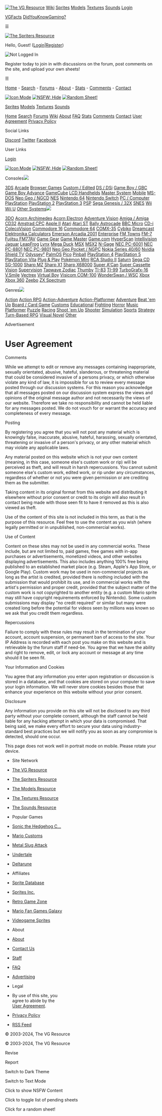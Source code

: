 [![The VG Resource](https://www.vg-resource.com/images/vgr_logo-small.png)](https://www.vg-resource.com/) [Wiki](https://wiki.vg-resource.com/) [Sprites](https://www.spriters-resource.com/) [Models](https://www.models-resource.com/) [Textures](https://www.textures-resource.com/) [Sounds](https://www.sounds-resource.com/) [Login](https://www.vg-resource.com/login/?return=www.spriters-resource.com/page/agreement/)

[VGFacts](https://www.vgfacts.com/) [DidYouKnowGaming?](http://www.didyouknowgaming.com/)

☰

[![The Spriters Resource](/resources/images/christmas/header/logo.png)](https://www.spriters-resource.com/)

Hello, Guest! ([Login](https://www.vg-resource.com/login/?return=www.spriters-resource.com/page/agreement/)|[Register](https://www.vg-resource.com/member.php?action=register))

![Not Logged In](/resources/images/christmas/display/default.png)

Register today to join in with discussions on the forum, post comments on the site, and upload your own sheets!

☰

[Home](https://www.spriters-resource.com/) - [Search](https://www.spriters-resource.com/search/) - [Forums](https://www.vg-resource.com/) - [About](https://www.spriters-resource.com/page/about/) - [Stats](https://www.spriters-resource.com/stats/) - [Comments](https://www.spriters-resource.com/comments/) - [Contact](https://www.spriters-resource.com/contact/)

[![Icon Mode](/images/christmas/buttons/mode/icon.png)](https://www.spriters-resource.com/process/setmode/?mode=text&return=%2Fpage%2Fagreement%2F) [![NSFW: Hide](/images/christmas/buttons/nsfw/hide.png)](https://www.spriters-resource.com/process/setnsfw/?filter=show&return=%2Fpage%2Fagreement%2F) [![Random Sheet!](/images/christmas/buttons/random.png)](https://www.spriters-resource.com/random/ "Random Sheet")

[Sprites](https://www.spriters-resource.com/) [Models](https://www.models-resource.com/) [Textures](https://www.textures-resource.com/) [Sounds](https://www.sounds-resource.com/)

[Home](https://www.spriters-resource.com/) [Search](https://www.spriters-resource.com/search/) [Forums](https://www.vg-resource.com/) [Wiki](https://wiki.vg-resource.com/) [About](https://www.spriters-resource.com/page/about/) [FAQ](https://www.spriters-resource.com/page/faq/) [Stats](https://www.spriters-resource.com/stats/) [Comments](https://www.spriters-resource.com/comments/) [Contact](https://www.spriters-resource.com/contact/) [User Agreement](https://www.spriters-resource.com/page/agreement/) [Privacy Policy](https://www.spriters-resource.com/page/privacy)

Social Links

[Discord](https://discord.gg/dykg) [Twitter](https://twitter.com/thevgresource) [Facebook](https://www.facebook.com/TheVGResource)

User Links

[Login](https://www.vg-resource.com/login/?return=www.spriters-resource.com/page/agreement/)

[![Icon Mode](/images/christmas/buttons/mode/icon.png)](https://www.spriters-resource.com/process/setmode/?mode=text&return=%2Fpage%2Fagreement%2F) [![NSFW: Hide](/images/christmas/buttons/nsfw/hide.png)](https://www.spriters-resource.com/process/setnsfw/?filter=show&return=%2Fpage%2Fagreement%2F) [![Random Sheet!](/images/christmas/buttons/random.png)](https://www.spriters-resource.com/random/ "Random Sheet")

Consoles![](/images/christmas/buttons/nav-open.png)

[3DS](https://www.spriters-resource.com/3ds/) [Arcade](https://www.spriters-resource.com/arcade/) [Browser Games](https://www.spriters-resource.com/browser_games/) [Custom / Edited](https://www.spriters-resource.com/custom_edited/) [DS / DSi](https://www.spriters-resource.com/ds_dsi/) [Game Boy / GBC](https://www.spriters-resource.com/game_boy_gbc/) [Game Boy Advance](https://www.spriters-resource.com/game_boy_advance/) [GameCube](https://www.spriters-resource.com/gamecube/) [LCD Handhelds](https://www.spriters-resource.com/lcd_handhelds/) [Master System](https://www.spriters-resource.com/master_system/) [Mobile](https://www.spriters-resource.com/mobile/) [MS-DOS](https://www.spriters-resource.com/ms_dos/) [Neo Geo / NGCD](https://www.spriters-resource.com/neo_geo_ngcd/) [NES](https://www.spriters-resource.com/nes/) [Nintendo 64](https://www.spriters-resource.com/nintendo_64/) [Nintendo Switch](https://www.spriters-resource.com/nintendo_switch/) [PC / Computer](https://www.spriters-resource.com/pc_computer/) [PlayStation](https://www.spriters-resource.com/playstation/) [PlayStation 2](https://www.spriters-resource.com/playstation_2/) [PlayStation 3](https://www.spriters-resource.com/playstation_3/) [PSP](https://www.spriters-resource.com/psp/) [Sega Genesis / 32X](https://www.spriters-resource.com/sega_genesis_32x/) [SNES](https://www.spriters-resource.com/snes/) [Wii](https://www.spriters-resource.com/wii/) [Wii U](https://www.spriters-resource.com/wii_u/) [Other Systems![](/images/christmas/buttons/nav-closed.png)](https://www.spriters-resource.com/other_systems/)

[3DO](https://www.spriters-resource.com/3do/) [Acorn Archimedes](https://www.spriters-resource.com/acorn_archimedes/) [Acorn Electron](https://www.spriters-resource.com/acorn_electron/) [Adventure Vision](https://www.spriters-resource.com/adventure_vision/) [Amiga / Amiga CD32](https://www.spriters-resource.com/amiga_amiga_cd32/) [Amstrad CPC](https://www.spriters-resource.com/amstrad_cpc/) [Apple II](https://www.spriters-resource.com/apple_ii/) [Atari](https://www.spriters-resource.com/atari/) [Atari ST](https://www.spriters-resource.com/atari_st/) [Bally Astrocade](https://www.spriters-resource.com/bally_astrocade/) [BBC Micro](https://www.spriters-resource.com/bbc_micro/) [CD-i](https://www.spriters-resource.com/cd_i/) [ColecoVision](https://www.spriters-resource.com/colecovision/) [Commodore 16](https://www.spriters-resource.com/commodore_16/) [Commodore 64](https://www.spriters-resource.com/commodore_64/) [COMX-35](https://www.spriters-resource.com/comx_35/) [Cybiko](https://www.spriters-resource.com/cybiko/) [Dreamcast](https://www.spriters-resource.com/dreamcast/) [Elektronika Calculators](https://www.spriters-resource.com/elektronika_calculators/) [Emerson Arcadia 2001](https://www.spriters-resource.com/emerson_arcadia_2001/) [Enterprise](https://www.spriters-resource.com/enterprise/) [FM Towns](https://www.spriters-resource.com/fm_towns/) [FM-7](https://www.spriters-resource.com/fm_7/) [Fujitsu FM77AV](https://www.spriters-resource.com/fujitsu_fm77av/) [Game Gear](https://www.spriters-resource.com/game_gear/) [Game Master](https://www.spriters-resource.com/game_master/) [Game.com](https://www.spriters-resource.com/game_com/) [HyperScan](https://www.spriters-resource.com/hyperscan/) [Intellivision](https://www.spriters-resource.com/intellivision/) [Jaguar](https://www.spriters-resource.com/jaguar/) [LeapFrog](https://www.spriters-resource.com/leapfrog/) [Lynx](https://www.spriters-resource.com/lynx/) [Mega Duck](https://www.spriters-resource.com/mega_duck/) [MSX](https://www.spriters-resource.com/msx/) [MSX2](https://www.spriters-resource.com/msx2/) [N-Gage](https://www.spriters-resource.com/n_gage/) [NEC PC-6001](https://www.spriters-resource.com/nec_pc_6001/) [NEC PC-8801](https://www.spriters-resource.com/nec_pc_8801/) [NEC PC-9801](https://www.spriters-resource.com/nec_pc_9801/) [Neo Geo Pocket / NGPC](https://www.spriters-resource.com/neo_geo_pocket/) [Nokia Series 40/60](https://www.spriters-resource.com/nokia_series_40_60/) [Nvidia Shield TV](https://www.spriters-resource.com/nvidia_shield_tv/) [Odyssey²](https://www.spriters-resource.com/odyssey/) [PalmOS](https://www.spriters-resource.com/palmos/) [Pico](https://www.spriters-resource.com/pico/) [Pinball](https://www.spriters-resource.com/pinball/) [PlayStation 4](https://www.spriters-resource.com/playstation_4/) [PlayStation 5](https://www.spriters-resource.com/playstation_5/) [PlayStation Vita](https://www.spriters-resource.com/playstation_vita/) [Plug & Play](https://www.spriters-resource.com/plug_play/) [Pokémon Mini](https://www.spriters-resource.com/pokemon_mini/) [RCA Studio II](https://www.spriters-resource.com/rca_studio_ii/) [Saturn](https://www.spriters-resource.com/saturn/) [Sega CD](https://www.spriters-resource.com/sega_cd/) [SG-1000](https://www.spriters-resource.com/sg_1000/) [Sharp MZ](https://www.spriters-resource.com/sharp_mz/) [Sharp X1](https://www.spriters-resource.com/sharp_x1/) [Sharp X68000](https://www.spriters-resource.com/sharp_x68000/) [Super A'Can](https://www.spriters-resource.com/super_a_can/) [Super Cassette Vision](https://www.spriters-resource.com/super_cassette_vision/) [Supervision](https://www.spriters-resource.com/supervision/) [Tapwave Zodiac](https://www.spriters-resource.com/tapwave_zodiac/) [Thumby](https://www.spriters-resource.com/thumby/) [TI-83](https://www.spriters-resource.com/ti_83/) [TI-99](https://www.spriters-resource.com/ti_99/) [TurboGrafx-16](https://www.spriters-resource.com/turbografx_16/) [V.Smile](https://www.spriters-resource.com/v_smile/) [Vectrex](https://www.spriters-resource.com/vectrex/) [Virtual Boy](https://www.spriters-resource.com/virtual_boy/) [Visicom COM-100](https://www.spriters-resource.com/visicom_com_100/) [WonderSwan / WSC](https://www.spriters-resource.com/wonderswan_wsc/) [Xbox](https://www.spriters-resource.com/xbox/) [Xbox 360](https://www.spriters-resource.com/xbox_360/) [Zeebo](https://www.spriters-resource.com/zeebo/) [ZX Spectrum](https://www.spriters-resource.com/zx_spectrum/)

Genres![](/images/christmas/buttons/nav-closed.png)

[Action](https://www.spriters-resource.com/genre/action/) [Action RPG](https://www.spriters-resource.com/genre/action_rpg/) [Action-Adventure](https://www.spriters-resource.com/genre/action_adventure/) [Action-Platformer](https://www.spriters-resource.com/genre/action_platformer/) [Adventure](https://www.spriters-resource.com/genre/adventure/) [Beat 'em Up](https://www.spriters-resource.com/genre/beat_em_up/) [Board / Card Game](https://www.spriters-resource.com/genre/board_card_game/) [Customs](https://www.spriters-resource.com/genre/customs/) [Educational](https://www.spriters-resource.com/genre/educational/) [Fighting](https://www.spriters-resource.com/genre/fighting/) [Horror](https://www.spriters-resource.com/genre/horror/) [Music](https://www.spriters-resource.com/genre/music/) [Platformer](https://www.spriters-resource.com/genre/platformer/) [Puzzle](https://www.spriters-resource.com/genre/puzzle/) [Racing](https://www.spriters-resource.com/genre/racing/) [Shoot 'em Up](https://www.spriters-resource.com/genre/shoot_em_up/) [Shooter](https://www.spriters-resource.com/genre/shooter/) [Simulation](https://www.spriters-resource.com/genre/simulation/) [Sports](https://www.spriters-resource.com/genre/sports/) [Strategy](https://www.spriters-resource.com/genre/strategy/) [Turn-Based RPG](https://www.spriters-resource.com/genre/turn_based_rpg/) [Visual Novel](https://www.spriters-resource.com/genre/visual_novel/) [Other](https://www.spriters-resource.com/genre/other/)

Advertisement

User Agreement
==============

Comments  
  
While we attempt to edit or remove any messages containing inappropriate, sexually orientated, abusive, hateful, slanderous, or threatening material that could be considered invasive of a persons privacy, or which otherwise violate any kind of law, it is impossible for us to review every message posted through our discussion systems. For this reason you acknowledge that all messages posted on our discussion system express the views and opinions of the original message author and not necessarily the views of our website. Therefore we take no responsibility and cannot be held liable for any messages posted. We do not vouch for or warrant the accuracy and completeness of every message.  
  
Posting  
  
By registering you agree that you will not post any material which is knowingly false, inaccurate, abusive, hateful, harassing, sexually orientated, threatening or invasive of a person's privacy, or any other material which may violate any applicable laws.  
  
Any material posted on this website which is not your own content (meaning, in this case, someone else's custom work or rip) will be perceived as theft, and will result in harsh repercussions. You cannot submit someone else's custom work, edited work, or rip under any circumstances, regardless of whether or not you were given permission or are crediting them as the submitter.  
  
Taking content in its original format from this website and distributing it elsewhere without prior consent or credit to its origin will also result in contact being made with those seen fit to have it removed as this is also viewed as theft.  
  
Use of the content of this site is not included in this term, as that is the purpose of this resource. Feel free to use the content as you wish (where legally permitted or in unpublished, non-commercial works).  
  
Use of Content  
  
Content on these sites may not be used in any commercial works. These include, but are not limited to, paid games, free games with in-app purchases or advertisements, monetized videos, and other websites displaying advertisements. This also includes anything 100% free being published to an established market place (e.g. Steam, Apple's App Store, or Google Play). Custom work may be used in non-commercial projects as long as the artist is credited, provided there is nothing included with the submission that would prohibit its use, and in commercial works with the artist's permission and proper credit, provided that the subject matter of the custom work is not copyrighted to another entity (e.g. a custom Mario sprite may still have copyright requirements enforced by Nintendo). Some custom submissions may display "no credit required" or similar but many were created long before the potential for videos seen by millions was known so we ask that you credit them regardless.  
  
Repercussions  
  
Failure to comply with these rules may result in the termination of your account, account suspension, or permanent ban of access to the site. Your IP Address is recorded with each post you make on this website and is retrievable by the forum staff if need-be. You agree that we have the ability and right to remove, edit, or lock any account or message at any time should it be seen fit.  
  
Your Information and Cookies  
  
You agree that any information you enter upon registration or discussion is stored in a database, and that cookies are stored on your computer to save your login information. We will never store cookies besides those that enhance your experience on this website without your prior consent.  
  
Disclosure  
  
Any information you provide on this site will not be disclosed to any third party without your complete consent, although the staff cannot be held liable for any hacking attempt in which your data is compromised. That being said, we make every effort to secure your data using industry-standard best practices but we will notify you as soon as any compromise is detected, should one occur.

This page does not work well in portrait mode on mobile. Please rotate your device.

* Site Network
* [The VG Resource](https://www.vg-resource.com/)
* [The Spriters Resource](https://www.spriters-resource.com/)
* [The Models Resource](https://www.models-resource.com/)
* [The Textures Resource](https://www.textures-resource.com/)
* [The Sounds Resource](https://www.sounds-resource.com/)

* Popular Games
* [Sonic the Hedgehog C...](https://www.spriters-resource.com/custom_edited/sonicthehedgehogcustoms/)
* [Mario Customs](https://www.spriters-resource.com/custom_edited/mariocustoms/)
* [Metal Slug Attack](https://www.spriters-resource.com/mobile/metalslugattack/)
* [Undertale](https://www.spriters-resource.com/pc_computer/undertale/)
* [Deltarune](https://www.spriters-resource.com/pc_computer/deltarune/)

* Affiliates
* [Sprite Database](https://spritedatabase.net/)
* [Sprites Inc.](http://www.sprites-inc.co.uk/)
* [Retro Game Zone](https://retrogamezone.co.uk/)
* [Mario Fan Games Galaxy](https://mfgg.net/)
* [Videogame Sprites](http://www.videogamesprites.net/)

* About
* [About](https://www.spriters-resource.com/page/about/)
* [Contact Us](https://www.spriters-resource.com/contact/)
* [Staff](https://www.vg-resource.com/showteam.php)
* [FAQ](https://www.spriters-resource.com/page/faq/)
* [Advertising](https://www.spriters-resource.com/page/advertising/)

* Legal
* By use of this site, you  
    agree to abide by the  
    [User Agreement](https://www.spriters-resource.com/page/agreement/).
* [Privacy Policy](https://www.spriters-resource.com/page/privacy/)
* [RSS Feed](https://www.spriters-resource.com/uploads.php)

© 2003-2024, The VG Resource

© 2003-2024, The VG Resource

Revise

Report

Switch to Dark Theme

Switch to Text Mode

Click to show NSFW Content

Click to toggle list of pending sheets

Click for a random sheet!